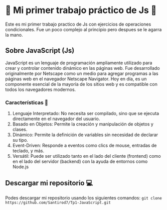# 🎉 Mi primer trabajo práctico de Js 🎉

Este es mi primer trabajo practico de Js con ejercicios de operaciones condicionales. Fue un poco complejo al principio pero despues se le agarra la mano.

## Sobre JavaScript (Js)
JavaScript es un lenguaje de programación ampliamente utilizado para crear y controlar contenido dinámico en las páginas web. Fue desarrollado originalmente por Netscape como un medio para agregar programas a las páginas web en el navegador Netscape Navigator. Hoy en día, es un componente esencial de la mayoría de los sitios web y es compatible con todos los navegadores modernos.

### Características 🍔
1. Lenguaje Interpretado: No necesita ser compilado, sino que se ejecuta directamente en el navegador del usuario.
1. Basado en Objetos: Permite la creación y manipulación de objetos y clases.
1. Dinámico: Permite la definición de variables sin necesidad de declarar su tipo.
1. Event-Driven: Responde a eventos como clics de mouse, entradas de teclado, y más.
1. Versátil: Puede ser utilizado tanto en el lado del cliente (frontend) como en el lado del servidor (backend) con la ayuda de entornos como Node.js

## Descargar mi repositorio 💻

Podes descargar mi repositorio usando los siguientes comandos:
`git clone https://github.com/Santirod7/Tp1-JavaScript.git` 

